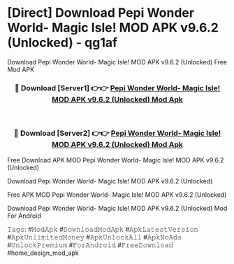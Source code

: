 # [Direct] Download Pepi Wonder World- Magic Isle! MOD APK v9.6.2 (Unlocked) - qg1af
Download Pepi Wonder World- Magic Isle! MOD APK v9.6.2 (Unlocked) Free Mod APK

<div align="center">
<h3>🔴 Download [Server1] 👉👉 <a href="https://apk-comot.site?title=Pepi_Wonder_World-_Magic_Isle!_MOD_APK_v9.6.2_(Unlocked)">Pepi Wonder World- Magic Isle! MOD APK v9.6.2 (Unlocked) Mod Apk</a></h3><br>

<h3>🔴 Download [Server2] 👉👉 <a href="https://apk-comot.site?title=Pepi_Wonder_World-_Magic_Isle!_MOD_APK_v9.6.2_(Unlocked)">Pepi Wonder World- Magic Isle! MOD APK v9.6.2 (Unlocked) Mod Apk</a></h3>
</div>


Free Download APK MOD Pepi Wonder World- Magic Isle! MOD APK v9.6.2 (Unlocked)

Download Pepi Wonder World- Magic Isle! MOD APK v9.6.2 (Unlocked) 

Free APK MOD Pepi Wonder World- Magic Isle! MOD APK v9.6.2 (Unlocked) 

Download Pepi Wonder World- Magic Isle! MOD APK v9.6.2 (Unlocked) Mod For Android

𝚃𝚊𝚐𝚜: #𝙼𝚘𝚍𝙰𝚙𝚔 #𝙳𝚘𝚠𝚗𝚕𝚘𝚊𝚍𝙼𝚘𝚍𝙰𝚙𝚔 #𝙰𝚙𝚔𝙻𝚊𝚝𝚎𝚜𝚝𝚅𝚎𝚛𝚜𝚒𝚘𝚗 #𝙰𝚙𝚔𝚄𝚗𝚕𝚒𝚖𝚒𝚝𝚎𝚍𝙼𝚘𝚗𝚎𝚢 #𝙰𝚙𝚔𝚄𝚗𝚕𝚘𝚌𝚔𝙰𝚕𝚕 #𝙰𝚙𝚔𝙽𝚘𝙰𝚍𝚜 #𝚄𝚗𝚕𝚘𝚌𝚔𝙿𝚛𝚎𝚖𝚒𝚞𝚖 #𝙵𝚘𝚛𝙰𝚗𝚍𝚛𝚘𝚒𝚍 #𝙵𝚛𝚎𝚎𝙳𝚘𝚠𝚗𝚕𝚘𝚊𝚍 #home_design_mod_apk